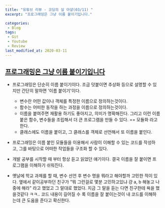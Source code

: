 ```yaml
---
title: "유튜브 리뷰 - 코딩의 실 아샬(03/11) "
excerpt: "프로그래밍은 그냥 이름 붙이기입니다."

categories:
 - Blog
tags:
 - Git
 - Youtube
 - Review
last_modified_at: 2020-03-11
---
```




## [프로그래밍은 그냥 이름 붙이기입니다](https://youtu.be/HA1CQ5KG_VI)

* 프로그래밍은 단순히 이름 붙이기이다. 조금 덧붙이면 추상화 등으로 설명할 수 있지만 간단히 말하면 '이름 붙이기'이다.
  * 변수란 어떤 값이나 객체를 특정한 이름으로 정의하는것이다.
  * 함수는 어떠한 동작을 하는 과정을 이름으로 정의하는것이다.
  * 이름을 붙여주면 재활용 하기도 좋아지고, 의미가 명확해진다. 그리고 이런 이름붙은 함수, 변수들을 조립해서 더 큰 프로그램을 만들 수 있다. == 모듈화 라고한다.
  * 클래스에도 이름을 붙이고, 그 클래스를 객체로 선언해서 또 이름을 붙인다.
* 프로그래밍은 이름 붙인 모듈들을 이용해서 사람이 이해할 수 있는 코드를 작성하고, 그를 바탕으로 어떠한 작업들을 구조화 할 수 있다.



* 개발 공부를 시작할 때 부터 항상 듣고 읽었던 얘기이다. 결국 이름을 잘 붙이면 프로그램을 이해하기 쉬워진다.
* 옛날에 학교 과제를 할 때, 변수 선언 후 변수 명을 뭐라고 해야할까 고민한 적이 있다. 옆에서 같이공부하던 친구가 "뭐 그런걸로 몇분 고민하고있냐 걍 a, b 해놓고 나중에 해라" 라고 했었고 그 말대로 했었다. 지금 그 말을 듣는 다면 친구한테 욕을 했을것같다 ㅋㅋ..  코드 내용이 길어질 수 록 이름을 잘 붙이는것이 내 코드를 이해하는데 큰 도움을 준다고 확신한다.